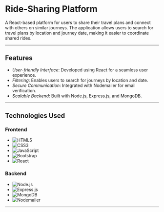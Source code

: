 # Ride-Sharing Platform

A React-based platform for users to share their travel plans and connect with others on similar journeys. The application allows users to search for travel plans by location and journey date, making it easier to coordinate shared rides.

---

## Features
- *User-friendly Interface*: Developed using React for a seamless user experience.
- *Filtering*: Enables users to search for journeys by location and date.
- *Secure Communication*: Integrated with Nodemailer for email verification.
- *Scalable Backend*: Built with Node.js, Express.js, and MongoDB.

---

## Technologies Used

### Frontend
- ![HTML5](https://img.shields.io/badge/-HTML5-E34F26?logo=html5&logoColor=white)
- ![CSS3](https://img.shields.io/badge/-CSS3-1572B6?logo=css3&logoColor=white)
- ![JavaScript](https://img.shields.io/badge/-JavaScript-F7DF1E?logo=javascript&logoColor=black)
- ![Bootstrap](https://img.shields.io/badge/-Bootstrap-7952B3?logo=bootstrap&logoColor=white)
- ![React](https://img.shields.io/badge/-React-61DAFB?logo=react&logoColor=black)

### Backend
- ![Node.js](https://img.shields.io/badge/-Node.js-339933?logo=node.js&logoColor=white)
- ![Express.js](https://img.shields.io/badge/-Express.js-000000?logo=express&logoColor=white)
- ![MongoDB](https://img.shields.io/badge/-MongoDB-47A248?logo=mongodb&logoColor=white)
- ![Nodemailer](https://img.shields.io/badge/-Nodemailer-0078D4?logo=microsoft-outlook&logoColor=white)

---

